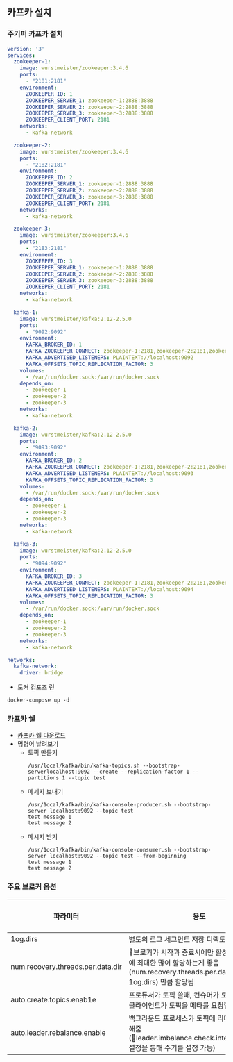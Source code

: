 ## 카프카 설치

### 주키퍼 카프카 설치
~~~yaml
version: '3'
services:
  zookeeper-1:
    image: wurstmeister/zookeeper:3.4.6
    ports:
      - "2181:2181"
    environment:
      ZOOKEEPER_ID: 1
      ZOOKEEPER_SERVER_1: zookeeper-1:2888:3888
      ZOOKEEPER_SERVER_2: zookeeper-2:2888:3888
      ZOOKEEPER_SERVER_3: zookeeper-3:2888:3888
      ZOOKEEPER_CLIENT_PORT: 2181
    networks:
      - kafka-network

  zookeeper-2:
    image: wurstmeister/zookeeper:3.4.6
    ports:
      - "2182:2181"
    environment:
      ZOOKEEPER_ID: 2
      ZOOKEEPER_SERVER_1: zookeeper-1:2888:3888
      ZOOKEEPER_SERVER_2: zookeeper-2:2888:3888
      ZOOKEEPER_SERVER_3: zookeeper-3:2888:3888
      ZOOKEEPER_CLIENT_PORT: 2181
    networks:
      - kafka-network

  zookeeper-3:
    image: wurstmeister/zookeeper:3.4.6
    ports:
      - "2183:2181"
    environment:
      ZOOKEEPER_ID: 3
      ZOOKEEPER_SERVER_1: zookeeper-1:2888:3888
      ZOOKEEPER_SERVER_2: zookeeper-2:2888:3888
      ZOOKEEPER_SERVER_3: zookeeper-3:2888:3888
      ZOOKEEPER_CLIENT_PORT: 2181
    networks:
      - kafka-network

  kafka-1:
    image: wurstmeister/kafka:2.12-2.5.0
    ports:
      - "9092:9092"
    environment:
      KAFKA_BROKER_ID: 1
      KAFKA_ZOOKEEPER_CONNECT: zookeeper-1:2181,zookeeper-2:2181,zookeeper-3:2181
      KAFKA_ADVERTISED_LISTENERS: PLAINTEXT://localhost:9092
      KAFKA_OFFSETS_TOPIC_REPLICATION_FACTOR: 3
    volumes:
      - /var/run/docker.sock:/var/run/docker.sock
    depends_on:
      - zookeeper-1
      - zookeeper-2
      - zookeeper-3
    networks:
      - kafka-network

  kafka-2:
    image: wurstmeister/kafka:2.12-2.5.0
    ports:
      - "9093:9092"
    environment:
      KAFKA_BROKER_ID: 2
      KAFKA_ZOOKEEPER_CONNECT: zookeeper-1:2181,zookeeper-2:2181,zookeeper-3:2181
      KAFKA_ADVERTISED_LISTENERS: PLAINTEXT://localhost:9093
      KAFKA_OFFSETS_TOPIC_REPLICATION_FACTOR: 3
    volumes:
      - /var/run/docker.sock:/var/run/docker.sock
    depends_on:
      - zookeeper-1
      - zookeeper-2
      - zookeeper-3
    networks:
      - kafka-network

  kafka-3:
    image: wurstmeister/kafka:2.12-2.5.0
    ports:
      - "9094:9092"
    environment:
      KAFKA_BROKER_ID: 3
      KAFKA_ZOOKEEPER_CONNECT: zookeeper-1:2181,zookeeper-2:2181,zookeeper-3:2181
      KAFKA_ADVERTISED_LISTENERS: PLAINTEXT://localhost:9094
      KAFKA_OFFSETS_TOPIC_REPLICATION_FACTOR: 3
    volumes:
      - /var/run/docker.sock:/var/run/docker.sock
    depends_on:
      - zookeeper-1
      - zookeeper-2
      - zookeeper-3
    networks:
      - kafka-network

networks:
  kafka-network:
    driver: bridge
~~~

* 도커 컴포즈 런

~~~shell
docker-compose up -d
~~~

### 카프카 쉘
* [카프카 쉘 다운로드](https://kafka.apache.org/downloads)
* 명령어 날려보기
  * 토픽 만들기
    ~~~shell
    /usr/local/kafka/bin/kafka-topics.sh --bootstrap-serverlocalhost:9092 --create --replication-factor 1 --partitions 1 --topic test
    ~~~
  * 메세지 보내기
    ~~~shell
    /usr/1ocal/kafka/bin/kafka-console-producer.sh --bootstrap-server localhost:9092 --topic test
    test message 1
    test message 2
    ~~~
  * 메시지 받기
    ~~~shell
    /usr/1ocal/kafka/bin/kafka-console-consumer.sh --bootstrap-server localhost:9092 --topic test --from-beginning
    test message 1
    test message 2
    ~~~


### 주요 브로커 옵션

파라미터 | 용도 | msk 지원 여부
--------- | --------- | ---------
1og.dirs | 별도의 로그 세그먼트 저장 디렉토리 지정 | X
num.recovery.threads.per.data.dir | 브로커가 시작과 종료시에만 활성화 되기 때문에 최대한 많이 할당하는게 좋음 (num.recovery.threads.per.data.dir * 1og.dirs) 만큼 할당됨 | X
auto.create.topics.enab1e | 프로듀서가 토픽 쓸때, 컨슈머가 토픽을 읽을 때, 클라이언트가 토픽을 메타를 요청할때 생성 | O
auto.leader.rebalance.enable | 백그라운드 프로세스가 토픽에 리더 균형을 유지해줌 (leader.imbalance.check.interval.seconds 설정을 통해 주기를 설정 가능)| O

